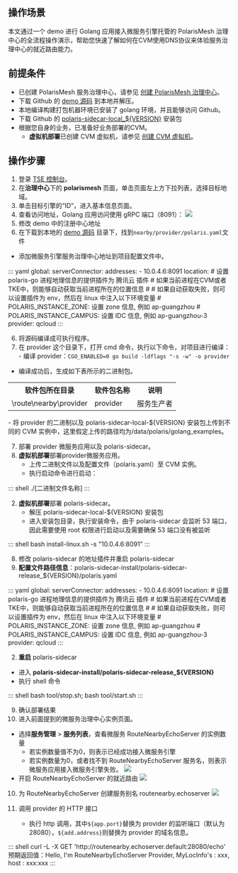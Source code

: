 ## 操作场景

本文通过一个 demo 进行 Golang 应用接入微服务引擎托管的 PolarisMesh 治理中心的全流程操作演示，帮助您快速了解如何在CVM使用DNS协议来体验服务治理中心的就近路由能力。

## 前提条件

- 已创建 PolarisMesh 服务治理中心，请参见 [创建 PolarisMesh 治理中心](https://cloud.tencent.com/document/product/1364/65866)。
- 下载 Github 的 [demo 源码](https://github.com/polarismesh/polaris-go/tree/main/examples/route/nearby) 到本地并解压。
- 本地编译构建打包机器环境已安装了 golang 环境，并且能够访问 Github。
- 下载 Github 的 [polaris-sidecar-local_${VERSION}](https://github.com/polarismesh/polaris-sidecar/releases) 安装包
- 根据您自身的业务，已准备好业务部署的CVM。
  - **虚拟机部署**已创建 CVM 虚拟机，请参见 [创建 CVM 虚拟机](https://cloud.tencent.com/document/product/213/2936)。

## 操作步骤

1. 登录 [TSE 控制台](https://console.cloud.tencent.com/tse)。
2. 在**治理中心**下的 **polarismesh** 页面，单击页面左上方下拉列表，选择目标地域。
3. 单击目标引擎的“ID”，进入基本信息页面。
4. 查看访问地址，Golang 应用访问使用 gRPC 端口（8091）：
![](https://qcloudimg.tencent-cloud.cn/raw/e7dc5ac5f7c76a316ae68b667d8a365f.png)
5. 修改 demo 中的注册中心地址
 1. 在下载到本地的 [demo 源码](https://github.com/polarismesh/polaris-go/tree/main/examples/route/nearby/provider) 目录下，找到`nearby/provider/polaris.yaml`文件
 - 添加微服务引擎服务治理中心地址到项目配置文件中。
<dx-codeblock>
:::  yaml
   global:
     serverConnector:
       addresses:
         - 10.0.4.6:8091
     location:
       # 设置 polaris-go 进程地理信息的提供插件为 腾讯云 插件
       # 如果当前进程在CVM或者TKE中，则能够自动获取当前进程所在的位置信息
       #
       # 如果自动获取失败，则可以设置插件为 env，然后在 linux 中注入以下环境变量
       # POLARIS_INSTANCE_ZONE: 设置 zone 信息, 例如 ap-guangzhou
       # POLARIS_INSTANCE_CAMPUS: 设置 IDC 信息, 例如 ap-guangzhou-3
       provider: qcloud
:::
</dx-codeblock> 

6. 将源码编译成可执行程序。
  1. 在 provider 这个目录下，打开 cmd 命令，执行以下命令，对项目进行编译：
    - 编译 provider：`CGO_ENABLED=0 go build -ldflags "-s -w" -o provider`
 - 编译成功后，生成如下表所示的二进制包。
<table>
<tr>
<th>软件包所在目录</th>
<th>软件包名称</th>
<th>说明</th>
</tr>
<tr>
<td> \route\nearby\provider</td>
<td>provider </td>
<td>服务生产者</td>
</tr>
</table>
 - 将 provider 的二进制以及 polaris-sidecar-local-${VERSION} 安装包上传到不同的 CVM 实例中，这里假定上传的路径均为/data/polaris/golang_examples。

7. 部署 provider 微服务应用以及 polaris-sidecar。
 1. **虚拟机部署**部署provider微服务应用。
    - 上传二进制文件以及配置文件（polaris.yaml）至 CVM 实例。
    - 执行启动命令进行启动：
<dx-codeblock>
:::  shell
    ./[二进制文件名称]
:::
</dx-codeblock>

 2. **虚拟机部署**部署 polaris-sidecar。
    - 解压 polaris-sidecar-local-${VERSION} 安装包
    - 进入安装包目录，执行安装命令，由于 polaris-sidecar 会监听 53 端口，因此需要使用 root 权限进行启动以及需要确保 53 端口没有被监听
<dx-codeblock>
:::  shell
    bash install-linux.sh -s "10.0.4.6:8091"
:::
</dx-codeblock>

8. 修改 polaris-sidecar 的地址插件并重启 polaris-sidecar
 1. **配置文件路径信息**：polaris-sidecar-install/polaris-sidecar-release_${VERSION}/polaris.yaml
<dx-codeblock>
:::  yaml
   global:
     serverConnector:
       addresses:
         - 10.0.4.6:8091
     location:
       # 设置 polaris-go 进程地理信息的提供插件为 腾讯云 插件
       # 如果当前进程在CVM或者TKE中，则能够自动获取当前进程所在的位置信息
       #
       # 如果自动获取失败，则可以设置插件为 env，然后在 linux 中注入以下环境变量
       # POLARIS_INSTANCE_ZONE: 设置 zone 信息, 例如 ap-guangzhou
       # POLARIS_INSTANCE_CAMPUS: 设置 IDC 信息, 例如 ap-guangzhou-3
       provider: qcloud
:::
</dx-codeblock> 
 
 2. **重启** polaris-sidecar
 - 进入 **polaris-sidecar-install/polaris-sidecar-release_${VERSION}**
 - 执行 shell 命令
<dx-codeblock>
:::  shell
    bash tool/stop.sh; bash tool/start.sh
:::
</dx-codeblock>

9.  确认部署结果
 1. 进入前面提到的微服务治理中心实例页面。
 - 选择**服务管理** > **服务列表**，查看微服务 RouteNearbyEchoServer 的实例数量
    - 若实例数量值不为0，则表示已经成功接入微服务引擎
    - 若实例数量为0，或者找不到 RouteNearbyEchoServer 服务名，则表示微服务应用接入微服务引擎失败。
![](https://qcloudimg.tencent-cloud.cn/raw/7f46cd9aabfbfba93ac3e8bc7bbfbe4b.png)
 - 开启 RouteNearbyEchoServer 的就近路由
![](https://qcloudimg.tencent-cloud.cn/raw/7f46cd9aabfbfba93ac3e8bc7bbfbe4b.png)

10. 为 RouteNearbyEchoServer 创建服务别名 routenearby.echoserver
![](https://qcloudimg.tencent-cloud.cn/raw/3d542768f5d3e89396c6ac679604dc5f.png)

11. 调用 provider 的 HTTP 接口
    - 执行 http 调用，其中`${app.port}`替换为 provider 的监听端口（默认为28080），`${add.address}`则替换为 provider 的域名信息。
<dx-codeblock>
:::  shell
   curl -L -X GET 'http://routenearby.echoserver.default:28080/echo'
   预期返回值：Hello, I'm RouteNearbyEchoServer Provider, MyLocInfo's : xxx, host : xxx:xxx
:::
</dx-codeblock>  

